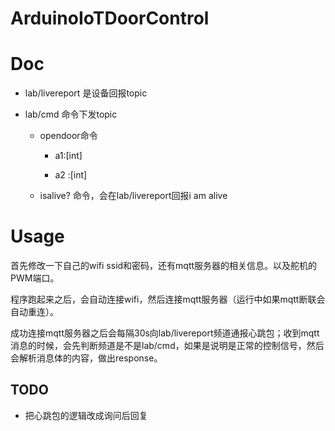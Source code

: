 # ArduinoIoTDoorControl

# Doc

- lab/livereport 是设备回报topic

- lab/cmd 命令下发topic

  - opendoor命令

    - a1:[int]
  
    - a2 :[int]
  - isalive? 命令，会在lab/livereport回报i am alive

# Usage

首先修改一下自己的wifi ssid和密码，还有mqtt服务器的相关信息。以及舵机的PWM端口。

程序跑起来之后，会自动连接wifi，然后连接mqtt服务器（运行中如果mqtt断联会自动重连）。

成功连接mqtt服务器之后会每隔30s向lab/livereport频道通报心跳包；收到mqtt消息的时候，会先判断频道是不是lab/cmd，如果是说明是正常的控制信号，然后会解析消息体的内容，做出response。



## TODO

- 把心跳包的逻辑改成询问后回复
